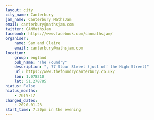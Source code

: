 ```yaml
---
layout: city                                           
city_name: Canterbury                                                               
jam_name: Canterbury MathsJam
email: canterbury@mathsjam.com
twitter: CANMathsJam
facebook: https://www.facebook.com/canmathsjam/
organiser:
    name: Sam and Claire
    email: canterbury@mathsjam.com
location:
    group: england
    pub_name: "The Foundry"
    description: ", 77 Stour Street (just off the High Street)"
    url: https://www.thefoundrycanterbury.co.uk/
    lon: 1.078210
    lat: 51.278785
hiatus: False
hiatus_months:
    - 2019-12
changed_dates: 
    - 2020-01-23
start_time: 7.30pm in the evening
---
```

